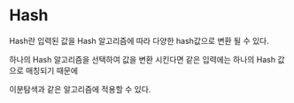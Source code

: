 <h1>Hash</h1>

Hash란 입력된 값을 Hash 알고리즘에 따라 다양한 hash값으로 변환 될 수 있다.

하나의 Hash 알고리즘을 선택하여 값을 변환 시킨다면 같은 입력에는 하나의 Hash 값으로 매칭되기 때문에

이분탐색과 같은 알고리즘에 적용할 수 있다.